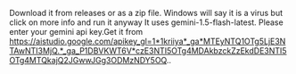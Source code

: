 Download it from releases or as a zip file. Windows will say it is a virus but click on more info and run it anyway
It uses gemini-1.5-flash-latest. Please enter your gemini api key.Get it from https://aistudio.google.com/apikey_gl=1*1kriiya*_ga*MTEyNTQ1OTg5LjE3NTAwNTI3MjQ.*_ga_P1DBVKWT6V*czE3NTI5OTg4MDAkbzckZzEkdDE3NTI5OTg4MTQkajQ2JGwwJGg3ODMzNDY5OQ..

